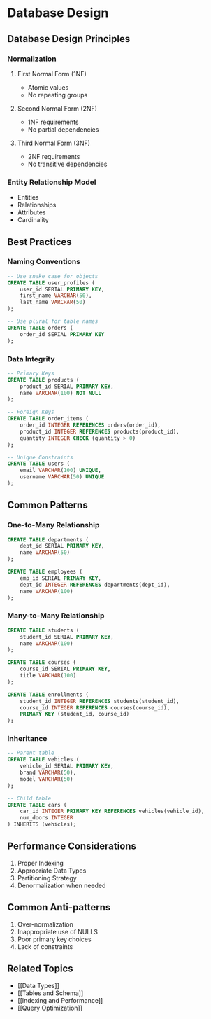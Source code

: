 # Database Design

## Database Design Principles
### Normalization
1. First Normal Form (1NF)
   - Atomic values
   - No repeating groups

2. Second Normal Form (2NF)
   - 1NF requirements
   - No partial dependencies

3. Third Normal Form (3NF)
   - 2NF requirements
   - No transitive dependencies

### Entity Relationship Model
- Entities
- Relationships
- Attributes
- Cardinality

## Best Practices
### Naming Conventions
```sql
-- Use snake_case for objects
CREATE TABLE user_profiles (
    user_id SERIAL PRIMARY KEY,
    first_name VARCHAR(50),
    last_name VARCHAR(50)
);

-- Use plural for table names
CREATE TABLE orders (
    order_id SERIAL PRIMARY KEY
);
```

### Data Integrity
```sql
-- Primary Keys
CREATE TABLE products (
    product_id SERIAL PRIMARY KEY,
    name VARCHAR(100) NOT NULL
);

-- Foreign Keys
CREATE TABLE order_items (
    order_id INTEGER REFERENCES orders(order_id),
    product_id INTEGER REFERENCES products(product_id),
    quantity INTEGER CHECK (quantity > 0)
);

-- Unique Constraints
CREATE TABLE users (
    email VARCHAR(100) UNIQUE,
    username VARCHAR(50) UNIQUE
);
```

## Common Patterns
### One-to-Many Relationship
```sql
CREATE TABLE departments (
    dept_id SERIAL PRIMARY KEY,
    name VARCHAR(50)
);

CREATE TABLE employees (
    emp_id SERIAL PRIMARY KEY,
    dept_id INTEGER REFERENCES departments(dept_id),
    name VARCHAR(100)
);
```

### Many-to-Many Relationship
```sql
CREATE TABLE students (
    student_id SERIAL PRIMARY KEY,
    name VARCHAR(100)
);

CREATE TABLE courses (
    course_id SERIAL PRIMARY KEY,
    title VARCHAR(100)
);

CREATE TABLE enrollments (
    student_id INTEGER REFERENCES students(student_id),
    course_id INTEGER REFERENCES courses(course_id),
    PRIMARY KEY (student_id, course_id)
);
```

### Inheritance
```sql
-- Parent table
CREATE TABLE vehicles (
    vehicle_id SERIAL PRIMARY KEY,
    brand VARCHAR(50),
    model VARCHAR(50)
);

-- Child table
CREATE TABLE cars (
    car_id INTEGER PRIMARY KEY REFERENCES vehicles(vehicle_id),
    num_doors INTEGER
) INHERITS (vehicles);
```

## Performance Considerations
1. Proper Indexing
2. Appropriate Data Types
3. Partitioning Strategy
4. Denormalization when needed

## Common Anti-patterns
1. Over-normalization
2. Inappropriate use of NULLS
3. Poor primary key choices
4. Lack of constraints

## Related Topics
- [[Data Types]]
- [[Tables and Schema]]
- [[Indexing and Performance]]
- [[Query Optimization]]
